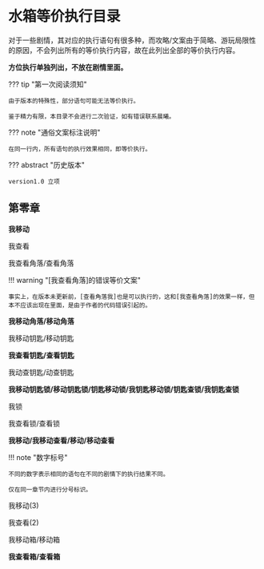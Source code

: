 # 水箱等价执行目录

对于一些剧情，其对应的执行语句有很多种，而攻略/文案由于简略、游玩局限性的原因，不会列出所有的等价执行内容，故在此列出全部的等价执行内容。

**方位执行单独列出，不放在剧情里面。**

??? tip "第一次阅读须知"

    由于版本的特殊性，部分语句可能无法等价执行。
    
    鉴于精力有限，本目录不会进行二次验证，如有错误联系晨曦。

??? note "通俗文案标注说明"

    在同一行内，所有语句的执行效果相同，即等价执行。

??? abstract "历史版本"

    version1.0 立项

## 第零章

**我移动**

我查看

我查看角落/查看角落

!!! warning "[我查看角落]的错误等价文案"

    事实上，在版本未更新前，[查看角落我]也是可以执行的，这和[我查看角落]的效果一样，但本不应该出现在里面，是由于作者的代码错误引起的。

**我移动角落/移动角落**

我移动钥匙/移动钥匙

**我查看钥匙/查看钥匙**

我动查钥匙/动查钥匙

**我移动钥匙锁/移动钥匙锁/钥匙移动锁/我钥匙移动锁/钥匙查锁/我钥匙查锁**

我锁

我查看锁/查看锁

**我移动/我移动查看/移动/移动查看**

!!! note "数字标号"

    不同的数字表示相同的语句在不同的剧情下的执行结果不同。
    
    仅在同一章节内进行分号标识。

我移动(3)

我查看(2)

我移动箱/移动箱

**我查看箱/查看箱**

